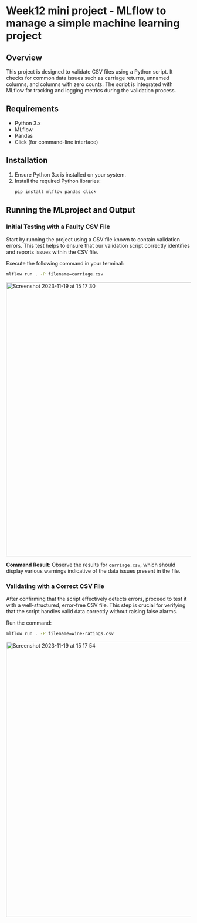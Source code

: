 # Week12 mini project - MLflow to manage a simple machine learning project

## Overview
This project is designed to validate CSV files using a Python script. It checks for common data issues such as carriage returns, unnamed columns, and columns with zero counts. The script is integrated with MLflow for tracking and logging metrics during the validation process.

## Requirements
- Python 3.x
- MLflow
- Pandas
- Click (for command-line interface)

## Installation
1. Ensure Python 3.x is installed on your system.
2. Install the required Python libraries:
   ```bash
   pip install mlflow pandas click
   ```
## Running the MLproject and Output

### Initial Testing with a Faulty CSV File
Start by running the project using a CSV file known to contain validation errors. This test helps to ensure that our validation script correctly identifies and reports issues within the CSV file.

Execute the following command in your terminal:

```bash
mlflow run . -P filename=carriage.csv
```
<img width="745" alt="Screenshot 2023-11-19 at 15 17 30" src="https://github.com/nogibjj/mini-proj12-rc/assets/123079408/3231d4cb-0cfb-42a9-bcef-bfb9d1fbbf51">



**Command Result**: Observe the results for `carriage.csv`, which should display various warnings indicative of the data issues present in the file.

### Validating with a Correct CSV File
After confirming that the script effectively detects errors, proceed to test it with a well-structured, error-free CSV file. This step is crucial for verifying that the script handles valid data correctly without raising false alarms.

Run the command:

```bash
mlflow run . -P filename=wine-ratings.csv
```
<img width="748" alt="Screenshot 2023-11-19 at 15 17 54" src="https://github.com/nogibjj/mini-proj12-rc/assets/123079408/dfaba8d3-4e00-45a7-a101-b7a77099831e">


